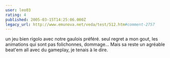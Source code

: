 ```yaml
---
user: leo03
rating: 4
published: 2005-03-15T14:25:06.000Z
legacy_url: http://www.emunova.net/veda/test/512.htm#comment-2757
---
```

un jeu bien rigolo avec notre gaulois préféré.
seul regret a mon gout, les animations qui sont pas folichonnes, dommage... Mais sa reste un agréable beat'em all avec du gameplay, je tenais à le dire.